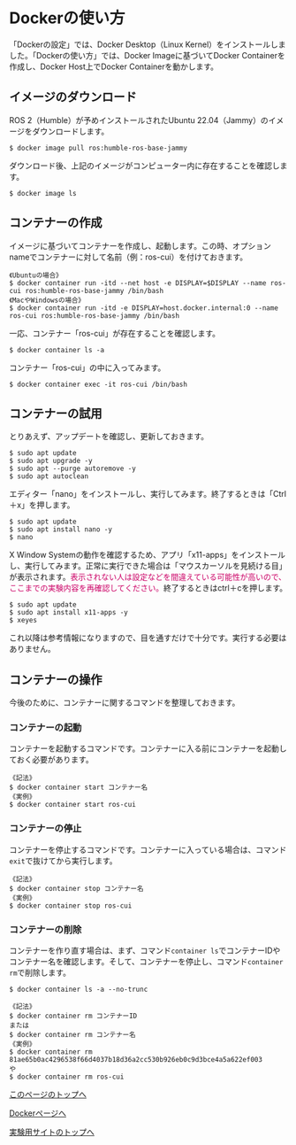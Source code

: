 # Dockerの使い方

「Dockerの設定」では、Docker Desktop（Linux Kernel）をインストールしました。「Dockerの使い方」では、Docker Imageに基づいてDocker Containerを作成し、Docker Host上でDocker Containerを動かします。

## イメージのダウンロード
ROS 2（Humble）が予めインストールされたUbuntu 22.04（Jammy）のイメージをダウンロードします。
```
$ docker image pull ros:humble-ros-base-jammy
```

ダウンロード後、上記のイメージがコンピューター内に存在することを確認します。
```
$ docker image ls
```

## コンテナーの作成
イメージに基づいてコンテナーを作成し、起動します。この時、オプションnameでコンテナーに対して名前（例：ros-cui）を付けておきます。
```
《Ubuntuの場合》
$ docker container run -itd --net host -e DISPLAY=$DISPLAY --name ros-cui ros:humble-ros-base-jammy /bin/bash
《MacやWindowsの場合》
$ docker container run -itd -e DISPLAY=host.docker.internal:0 --name ros-cui ros:humble-ros-base-jammy /bin/bash
```

一応、コンテナー「ros-cui」が存在することを確認します。
```
$ docker container ls -a
```

コンテナー「ros-cui」の中に入ってみます。
```
$ docker container exec -it ros-cui /bin/bash
```

## コンテナーの試用
とりあえず、アップデートを確認し、更新しておきます。
```
$ sudo apt update
$ sudo apt upgrade -y
$ sudo apt --purge autoremove -y
$ sudo apt autoclean
```

エディター「nano」をインストールし、実行してみます。終了するときは「Ctrl＋x」を押します。
```
$ sudo apt update
$ sudo apt install nano -y
$ nano
```

X Window Systemの動作を確認するため、アプリ「x11-apps」をインストールし、実行してみます。正常に実行できた場合は「マウスカーソルを見続ける目」が表示されます。<span style="color: #CC0066;">表示されない人は設定などを間違えている可能性が高いので、ここまでの実験内容を再確認してください。</span>終了するときはctrl＋cを押します。
```
$ sudo apt update
$ sudo apt install x11-apps -y
$ xeyes
```

これ以降は参考情報になりますので、目を通すだけで十分です。実行する必要はありません。

## コンテナーの操作
今後のために、コンテナーに関するコマンドを整理しておきます。

### コンテナーの起動
コンテナーを起動するコマンドです。コンテナーに入る前にコンテナーを起動しておく必要があります。
```
《記法》
$ docker container start コンテナー名
《実例》
$ docker container start ros-cui
```

### コンテナーの停止
コンテナーを停止するコマンドです。コンテナーに入っている場合は、コマンド`exit`で抜けてから実行します。
```
《記法》
$ docker container stop コンテナー名
《実例》
$ docker container stop ros-cui
```

### コンテナーの削除
コンテナーを作り直す場合は、まず、コマンド`container ls`でコンテナーIDやコンテナー名を確認します。そして、コンテナーを停止し、コマンド`container rm`で削除します。
```
$ docker container ls -a --no-trunc
```
```
《記法》
$ docker container rm コンテナーID
または
$ docker container rm コンテナー名
《実例》
$ docker container rm 81ae65b0ac4296538f66d4037b18d36a2cc530b926eb0c9d3bce4a5a622ef003
や
$ docker container rm ros-cui
```

[このページのトップへ](#)

[Dockerページへ](https://stl-apu.github.io/laboratory_experiments/docker)

[実験用サイトのトップへ](https://stl-apu.github.io/laboratory_experiments/)
